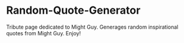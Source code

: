 # Random-Quote-Generator
 Tribute page dedicated to Might Guy. Generages random inspirational quotes from Might Guy. Enjoy!
